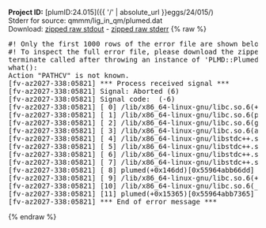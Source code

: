 **Project ID:** [plumID:24.015]({{ '/' | absolute_url }}eggs/24/015/)  
Stderr for source:  qmmm/lig_in_qm/plumed.dat   
Download: [zipped raw stdout](plumed.dat.plumed.stdout.txt.zip) - [zipped raw stderr](plumed.dat.plumed.stderr.txt.zip) 
{% raw %}
<pre>
#! Only the first 1000 rows of the error file are shown below
#! To inspect the full error file, please download the zipped raw stderr file above
terminate called after throwing an instance of 'PLMD::Plumed::Exception'
what():
Action "PATHCV" is not known.
[fv-az2027-338:05821] *** Process received signal ***
[fv-az2027-338:05821] Signal: Aborted (6)
[fv-az2027-338:05821] Signal code:  (-6)
[fv-az2027-338:05821] [ 0] /lib/x86_64-linux-gnu/libc.so.6(+0x45330)[0x7f597a245330]
[fv-az2027-338:05821] [ 1] /lib/x86_64-linux-gnu/libc.so.6(pthread_kill+0x11c)[0x7f597a29eb2c]
[fv-az2027-338:05821] [ 2] /lib/x86_64-linux-gnu/libc.so.6(gsignal+0x1e)[0x7f597a24527e]
[fv-az2027-338:05821] [ 3] /lib/x86_64-linux-gnu/libc.so.6(abort+0xdf)[0x7f597a2288ff]
[fv-az2027-338:05821] [ 4] /lib/x86_64-linux-gnu/libstdc++.so.6(+0xa5ff5)[0x7f597a6a5ff5]
[fv-az2027-338:05821] [ 5] /lib/x86_64-linux-gnu/libstdc++.so.6(+0xbb0da)[0x7f597a6bb0da]
[fv-az2027-338:05821] [ 6] /lib/x86_64-linux-gnu/libstdc++.so.6(_ZSt10unexpectedv+0x0)[0x7f597a6a5a55]
[fv-az2027-338:05821] [ 7] /lib/x86_64-linux-gnu/libstdc++.so.6(+0xa5a6f)[0x7f597a6a5a6f]
[fv-az2027-338:05821] [ 8] plumed(+0x146dd)[0x55964abb66dd]
[fv-az2027-338:05821] [ 9] /lib/x86_64-linux-gnu/libc.so.6(+0x2a1ca)[0x7f597a22a1ca]
[fv-az2027-338:05821] [10] /lib/x86_64-linux-gnu/libc.so.6(__libc_start_main+0x8b)[0x7f597a22a28b]
[fv-az2027-338:05821] [11] plumed(+0x15365)[0x55964abb7365]
[fv-az2027-338:05821] *** End of error message ***
</pre>
{% endraw %}
